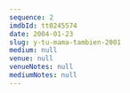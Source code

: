 ```yaml
---
sequence: 2
imdbId: tt0245574
date: 2004-01-23
slug: y-tu-mama-tambien-2001
medium: null
venue: null
venueNotes: null
mediumNotes: null
---
```


